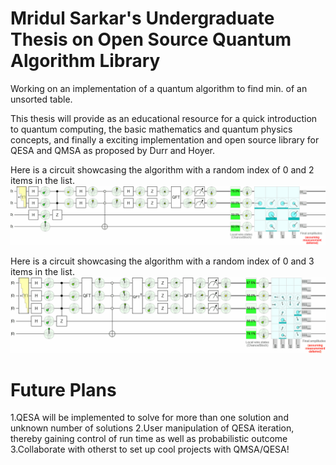 
# Mridul Sarkar's Undergraduate Thesis on Open Source Quantum Algorithm Library

Working on an implementation of a quantum algorithm to find min. of an unsorted table.

This thesis will provide as an educational resource for a quick introduction to quantum computing, the basic mathematics and quantum physics concepts, and finally a exciting implementation and open source library for QESA and QMSA as proposed by Durr and Hoyer. 

Here is a circuit showcasing the algorithm with a random index of 0 and 2 items in the list.
![2 items list](https://github.com/mertall/Undergraduate-Thesis/blob/master/Misc/2-item-list.gif)

Here is a circuit showcasing the algorithm with a random index of 0 and 3 items in the list.
![3 items list](https://github.com/mertall/Undergraduate-Thesis/blob/master/Misc/3-item-list.gif)

# Future Plans

1.QESA will be implemented to solve for more than one solution and unknown number of solutions
2.User manipulation of QESA iteration, thereby gaining control of run time as well as probabilistic outcome
3.Collaborate with otherst to set up cool projects with QMSA/QESA!
